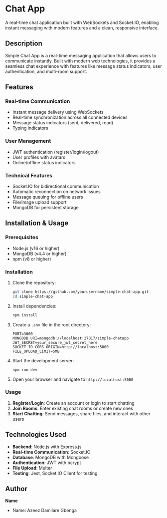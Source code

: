 # Chat App

A real-time chat application built with WebSockets and Socket.IO, enabling instant messaging with modern features and a clean, responsive interface.

## Description

Simple Chat App is a real-time messaging application that allows users to communicate instantly. Built with modern web technologies, it provides a seamless chat experience with features like message status indicators, user authentication, and multi-room support.

## Features

### Real-time Communication

- Instant message delivery using WebSockets
- Real-time synchronization across all connected devices
- Message status indicators (sent, delivered, read)
- Typing indicators

### User Management

- JWT authentication (register/login/logout)
- User profiles with avatars
- Online/offline status indicators

### Technical Features

- Socket.IO for bidirectional communication
- Automatic reconnection on network issues
- Message queuing for offline users
- File/image upload support
- MongoDB for persistent storage

## Installation & Usage

### Prerequisites

- Node.js (v16 or higher)
- MongoDB (v4.4 or higher)
- npm (v8 or higher)

### Installation

1. Clone the repository:

   ```bash
   git clone https://github.com/yourusername/simple-chat-app.git
   cd simple-chat-app
   ```

2. Install dependencies:

   ```bash
   npm install
   ```

3. Create a `.env` file in the root directory:

   ```env
   PORT=3000
   MONGODB_URI=mongodb://localhost:27017/simple-chatapp
   JWT_SECRET=your_secure_jwt_secret_here
   SOCKET_IO_CORS_ORIGIN=http://localhost:5000
   FILE_UPLOAD_LIMIT=5MB
   ```

4. Start the development server:

   ```bash
   npm run dev
   ```

5. Open your browser and navigate to `http://localhost:5000`

### Usage

1. **Register/Login**: Create an account or login to start chatting
2. **Join Rooms**: Enter existing chat rooms or create new ones
3. **Start Chatting**: Send messages, share files, and interact with other users

## Technologies Used

- **Backend**: Node.js with Express.js
- **Real-time Communication**: Socket.IO
- **Database**: MongoDB with Mongoose
- **Authentication**: JWT with bcrypt
- **File Upload**: Multer
- **Testing**: Jest, Socket.IO Client for testing

## Author

**Name**

- Name: Azeez Damilare Gbenga
